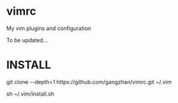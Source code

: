 # vimrc
My vim plugins and configuration

To be updated...

# INSTALL
<p>git clone --depth=1 https://github.com/gangzhan/vimrc.git ~/.vim</p>
<p>sh ~/.vim/install.sh</p>

